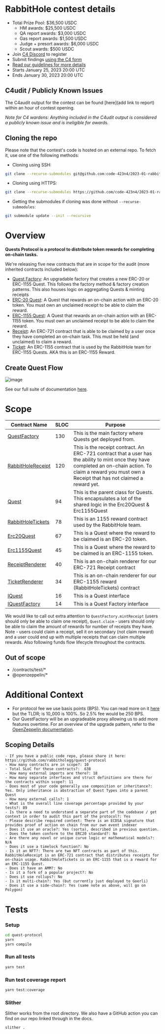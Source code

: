 # RabbitHole contest details

- Total Prize Pool: $36,500 USDC
  - HM awards: $25,500 USDC
  - QA report awards: $3,000 USDC
  - Gas report awards: $1,500 USDC
  - Judge + presort awards: $6,000 USDC
  - Scout awards: $500 USDC
- Join [C4 Discord](https://discord.gg/code4rena) to register
- Submit findings [using the C4 form](https://code4rena.com/contests/2023-01-rabbithole-contest/submit)
- [Read our guidelines for more details](https://docs.code4rena.com/roles/wardens)
- Starts January 25, 2023 20:00 UTC
- Ends January 30, 2023 20:00 UTC

## C4udit / Publicly Known Issues

The C4audit output for the contest can be found [here](add link to report) within an hour of contest opening.

*Note for C4 wardens: Anything included in the C4udit output is considered a publicly known issue and is ineligible for awards.*

## Cloning the repo

Please note that the contest's code is hosted on an external repo. To fetch it, use one of the following methods:

- Cloning using SSH:

```bash
git clone --recurse-submodules git@github.com:code-423n4/2023-01-rabbithole.git
```

- Cloning using HTTPS:

```bash
git clone --recurse-submodules https://github.com/code-423n4/2023-01-rabbithole.git
```

- Getting the submodules if cloning was done without `--recurse-submodules`:

```bash
git submodule update --init --recursive
```

# Overview

**Quests Protocol is a protocol to distribute token rewards for completing on-chain tasks.**

We're releasing five new contracts that are in scope for the audit (more inherited contracts included below):

- [Quest Factory](https://github.com/rabbitholegg/quest-protocol/blob/main/contracts/QuestFactory.sol): An upgradable factory that creates a new ERC-20 or ERC-1155 Quest. This follows the factory method & factory creation patterns. This also houses logic on aggregating Quests & minting receipts
- [ERC-20 Quest](https://github.com/rabbitholegg/quest-protocol/blob/main/contracts/Erc20Quest.sol): A Quest that rewards an on-chain action with an ERC-20 token. You must own an unclaimed receipt to be able to claim the reward.
- [ERC-1155 Quest](https://github.com/rabbitholegg/quest-protocol/blob/main/contracts/Erc1155Quest.sol): A Quest that rewards an on-chain action with an ERC-1155 token. You must own an unclaimed receipt to be able to claim the reward.
- [Receipt](https://github.com/rabbitholegg/quest-protocol/blob/main/contracts/RabbitHoleReceipt.sol): An ERC-721 contract that is able to be claimed by a user once they have completed an on-chain task. This must be held (and unclaimed) to claim a reward.
- [Ticket](https://github.com/rabbitholegg/quest-protocol/blob/main/contracts/RabbitHoleTickets.sol): An ERC-1155 contract that is used by the RabbitHole team for ERC-1155 Quests. AKA this is an ERC-1155 Reward.

## Create Quest Flow
![image](https://user-images.githubusercontent.com/14314818/214160118-16239aa0-18ca-4963-b812-df4f26153a94.png)

See our full suite of documentation [here](https://github.com/rabbitholegg/quest-protocol#quest-protocol).

# Scope

| Contract Name     | SLOC | Purpose                                                                                                                                                                                                        |
|-------------------|------|----------------------------------------------------------------------------------------------------------------------------------------------------------------------------------------------------------------|
| [QuestFactory](https://github.com/rabbitholegg/quest-protocol/blob/main/contracts/QuestFactory.sol)      | 130  | This is the main factory where Quests get deployed from.                                                                                                                                                       |
| [RabbitHoleReceipt](https://github.com/rabbitholegg/quest-protocol/blob/main/contracts/RabbitHoleReceipt.sol) | 120  | This is the receipt contract. An ERC-721 contract that a user has the ability to mint once they have completed an on-chain action. To claim a reward you must own a Receipt that has not claimed a reward yet. |
| [Quest](https://github.com/rabbitholegg/quest-protocol/blob/main/contracts/Quest.sol)             | 94   | This is the parent class for Quests. This encapsulates a lot of the shared logic in the Erc20Quest & Erc1155Quest                                                                                              |
| [RabbitHoleTickets](https://github.com/rabbitholegg/quest-protocol/blob/main/contracts/RabbitHoleTickets.sol) | 78   | This is an 1155 reward contract used by the RabbitHole team.                                                                                                                                                   |
| [Erc20Quest](https://github.com/rabbitholegg/quest-protocol/blob/main/contracts/Erc20Quest.sol)        | 67   | This is a Quest where the reward to be claimed is an ERC-20 token.                                                                                                                                             |
| [Erc1155Quest](https://github.com/rabbitholegg/quest-protocol/blob/main/contracts/Erc1155Quest.sol)      | 45   | This is a Quest where the reward to be claimed is an ERC-1155 token.                                                                                                                                           |
| [ReceiptRenderer](https://github.com/rabbitholegg/quest-protocol/blob/main/contracts/ReceiptRenderer.sol)   | 40   | This is an on-chain renderer for our ERC-721 Receipt contract                                                                                                                                                  |
| [TicketRenderer](https://github.com/rabbitholegg/quest-protocol/blob/main/contracts/TicketRenderer.sol)    | 34   | This is an on-chain renderer for our ERC-1155 reward (RabbitHoleTickets) contract                                                                                                                              |
| [IQuest](https://github.com/rabbitholegg/quest-protocol/blob/main/contracts/interfaces/IQuest.sol)            | 16   | This is a Quest interface                                                                                                                                                                                      |
| [IQuestFactory](https://github.com/rabbitholegg/quest-protocol/blob/main/contracts/interfaces/IQuestFactory.sol)     | 14   | This is a Quest Factory interface

We would like to call out extra attention to `QuestFactory.mintReceipt` (users should only be able to claim one receipt), `Quest.claim` - users should only be able to claim the amount of rewards for number of receipts they have. Note - users could claim a receipt, sell it on secondary (not claim reward) and a user could end up with multiple receipts that can claim multiple rewards. Also following funds flow lifecycle throughout the contracts.

## Out of scope

- /contracts/test/*
- @openzeppelin/*

# Additional Context

- For protocol fee we use basis points (BPS). You can read more on it [here](https://www.investopedia.com/terms/b/basispoint.asp) but the TLDR; is 10_000 is 100%. So 2.5% fee would be 250 BPS.
- Our QuestFactory will be an upgradeable proxy allowing us to add more features overtime. For an overview of the upgrade pattern, refer to the [OpenZeppelin documentation](https://docs.openzeppelin.com/upgrades-plugins/1.x/writing-upgradeable).

## Scoping Details

```
- If you have a public code repo, please share it here: https://github.com/rabbitholegg/quest-protocol
- How many contracts are in scope?: 10   
- Total SLoC for these contracts?:  638
- How many external imports are there?: 18 
- How many separate interfaces and struct definitions are there for the contracts within scope?: 11 
- Does most of your code generally use composition or inheritance?: Yes. Only inheritance is abstraction of Quest Types into a parent Quest  
- How many external calls?: 1   
- What is the overall line coverage percentage provided by your tests?: 89 
- Is there a need to understand a separate part of the codebase / get context in order to audit this part of the protocol?: Yes  
- Please describe required context: There is an ECDSA signature that provides proof of action on chain from our own event indexer  
- Does it use an oracle?: Yes (sorta), described in previous question.
- Does the token conform to the ERC20 standard?: No
- Are there any novel or unique curve logic or mathematical models?: N/A
- Does it use a timelock function?: No
- Is it an NFT?: There are two NFT contracts as part of this. RabbitHoleReceipt is an ERC-721 contract that distributes receipts for on-chain usage. RabbitHoleTickets is an ERC-1155 that is a reward for an ERC-1155 Quest. 
- Does it have an AMM?: No
- Is it a fork of a popular project?: No  
- Does it use rollups?: No
- Is it multi-chain?: Yes (but currently just deployed to Goerli)
- Does it use a side-chain?: Yes (same note as above, will go on Polygon)
```

# Tests

### Setup

```bash
cd quest-protocol
yarn 
yarn compile
```

### Run all tests

```bash
yarn test
```

### Run test coverage report

```bash
yarn test:coverage
```

### Slither

Slither works from the root directory. We also have a GitHub action you can find on our repo linked through in the docs.

```bash
slither .
```

